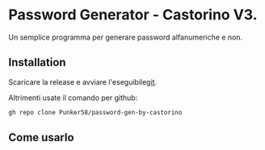 # Password Generator - Castorino V3.

Un semplice programma per generare password alfanumeriche e non.

## Installation

Scaricare la release e avviare l'eseguibile[git](https://github.com/Punker58/password-gen-by-castorino).

Altrimenti usate il comando per github:
```bash
gh repo clone Punker58/password-gen-by-castorino
```

## Come usarlo

```Aprire il programma e selezionare i criteri, poi premete genera...
```
